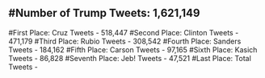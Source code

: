 #Number of Trump Tweets: 1,621,149
---
#First Place: Cruz Tweets - 518,447
#Second Place: Clinton Tweets - 471,179
#Third Place: Rubio Tweets - 308,542
#Fourth Place: Sanders Tweets - 184,162
#Fifth Place: Carson Tweets - 97,165
#Sixth Place: Kasich Tweets - 86,828
#Seventh Place: Jeb! Tweets - 47,521
#Last Place: Total Tweets -  

